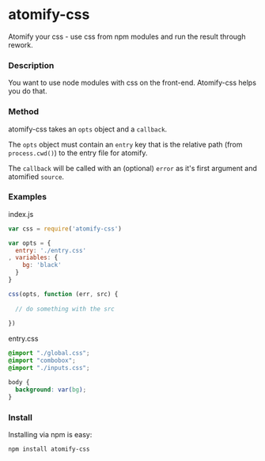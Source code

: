 atomify-css
===============

Atomify your css - use css from npm modules and run the result through rework.

### Description

You want to use node modules with css on the front-end. Atomify-css helps you do that.

### Method

atomify-css takes an `opts` object and a `callback`.

The `opts` object must contain an `entry` key that is the relative path (from `process.cwd()`) to the entry file for atomify.

The `callback` will be called with an (optional) `error` as it's first argument and atomified `source`.

### Examples

index.js
```js
var css = require('atomify-css')

var opts = {
  entry: './entry.css'
, variables: {
    bg: 'black'
  }
}

css(opts, function (err, src) {
  
  // do something with the src
  
})
```

entry.css
```css
@import "./global.css";
@import "combobox";
@import "./inputs.css";

body {
  background: var(bg);
}
```

### Install

Installing via npm is easy:

```bash
npm install atomify-css
```
